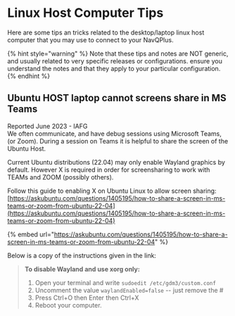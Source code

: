 # Linux Host Computer Tips

Here are some tips an tricks related to the desktop/laptop linux host computer that you may use to connect to your NavQPlus.

{% hint style="warning" %}
Note that these tips and notes are NOT generic, and usually related to very specific releases or configurations. ensure you understand the notes and that they apply to your particular configuration.
{% endhint %}



## Ubuntu HOST laptop cannot screens share in MS Teams

Reported June 2023 - IAFG\
We often communicate, and have debug sessions using Microsoft Teams, (or Zoom).  During a session on Teams it is helpful to share the screen of the Ubuntu Host.&#x20;

Current Ubuntu distributions (22.04) may only enable Wayland graphics by default. However X is required in order for screensharing to work with TEAMs and ZOOM (possibly others).

Follow this guide to enabling  X on Ubuntu Linux to allow screen sharing:\
[https://askubuntu.com/questions/1405195/how-to-share-a-screen-in-ms-teams-or-zoom-from-ubuntu-22-04](https://askubuntu.com/questions/1405195/how-to-share-a-screen-in-ms-teams-or-zoom-from-ubuntu-22-04)

{% embed url="https://askubuntu.com/questions/1405195/how-to-share-a-screen-in-ms-teams-or-zoom-from-ubuntu-22-04" %}

Below is a copy of the instructions given in the link:

> **To disable Wayland and use xorg only:**
>
> 1. Open your terminal and write `sudoedit /etc/gdm3/custom.conf`
> 2. Uncomment the value `waylandEnabled=false` -- just remove the #
> 3. Press Ctrl+O then Enter then Ctrl+X
> 4. Reboot your computer.

